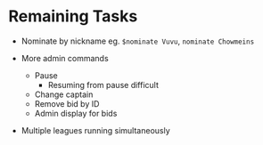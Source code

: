 # Remaining Tasks

- Nominate by nickname
    eg. `$nominate Vuvu`, `nominate Chowmeins`

- More admin commands
    * Pause
        * Resuming from pause difficult
    * Change captain
    * Remove bid by ID
    * Admin display for bids

- Multiple leagues running simultaneously


